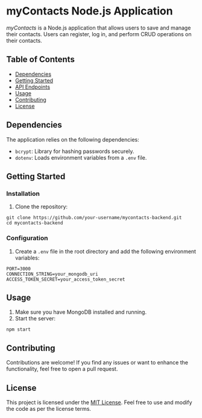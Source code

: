 <h1>myContacts Node.js Application</h1>

<p><em>myContacts</em> is a Node.js application that allows users to save and manage their contacts. Users can register, log in, and perform CRUD operations on their contacts.</p>

<h2>Table of Contents</h2>

<ul>
  <li><a href="#dependencies">Dependencies</a></li>
  <li><a href="#getting-started">Getting Started</a></li>
  <li><a href="#api-endpoints">API Endpoints</a></li>
  <li><a href="#usage">Usage</a></li>
  <li><a href="#contributing">Contributing</a></li>
  <li><a href="#license">License</a></li>
</ul>

<h2 id="dependencies">Dependencies</h2>

<p>The application relies on the following dependencies:</p>

<ul>
  <li><code>bcrypt</code>: Library for hashing passwords securely.</li>
  <li><code>dotenv</code>: Loads environment variables from a <code>.env</code> file.</li>
  <!-- Add more dependencies here -->
</ul>

<h2 id="getting-started">Getting Started</h2>

<h3>Installation</h3>

<ol>
  <li>Clone the repository:</li>
</ol>

<pre><code>git clone https://github.com/your-username/mycontacts-backend.git
cd mycontacts-backend</code></pre>

<!-- Add more installation steps here -->

<h3>Configuration</h3>

<ol>
  <li>Create a <code>.env</code> file in the root directory and add the following environment variables:</li>
</ol>

<pre><code>PORT=3000
CONNECTION_STRING=your_mongodb_uri
ACCESS_TOKEN_SECRET=your_access_token_secret</code></pre>

<!-- Add more configuration details here -->

<!-- Add more sections like API Endpoints, Usage, Contributing, and License -->

<h2 id="usage">Usage</h2>

<ol>
  <li>Make sure you have MongoDB installed and running.</li>
  <li>Start the server:</li>
</ol>

<pre><code>npm start</code></pre>

<!-- Add more usage instructions here -->

<h2 id="contributing">Contributing</h2>

<p>Contributions are welcome! If you find any issues or want to enhance the functionality, feel free to open a pull request.</p>

<h2 id="license">License</h2>

<p>This project is licensed under the <a href="LICENSE">MIT License</a>. Feel free to use and modify the code as per the license terms.</p>
